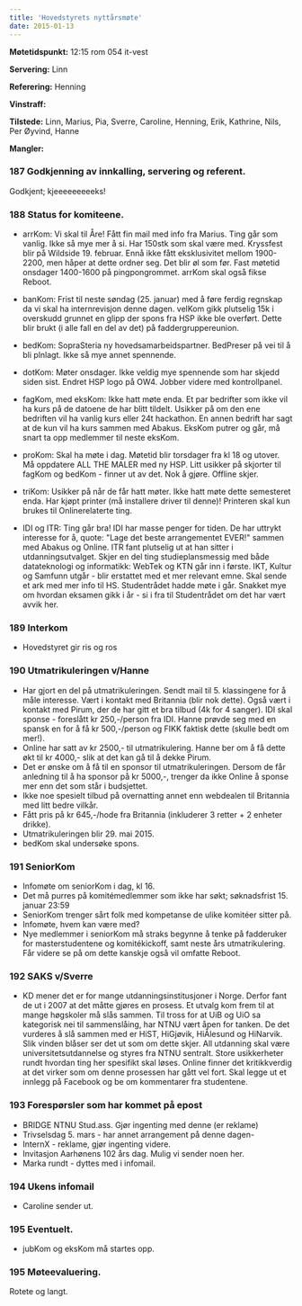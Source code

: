 ```yaml
---
title: 'Hovedstyrets nyttårsmøte'
date: 2015-01-13
---
```


**Møtetidspunkt:** 12:15 rom 054 it-vest

**Servering:** Linn

**Referering:** Henning

**Vinstraff:** 

**Tilstede:** Linn, Marius, Pia, Sverre, Caroline, Henning, Erik, Kathrine, Nils, Per Øyvind, Hanne

**Mangler:** 

### 187 Godkjenning av innkalling, servering og referent.

Godkjent; kjeeeeeeeeeks!

### 188 Status for komiteene.

- arrKom: Vi skal til Åre! Fått fin mail med info fra Marius. Ting går som vanlig. Ikke så mye mer å si. Har 150stk som skal være med. Kryssfest blir på Wildside 19. februar. Ennå ikke fått eksklusivitet mellom 1900-2200, men håper at dette ordner seg. Det blir øl som før. Fast møtetid onsdager 1400-1600 på pingpongrommet. arrKom skal også fikse Reboot.

- banKom: Frist til neste søndag (25. januar) med å føre ferdig regnskap da vi skal ha internrevisjon denne dagen. velKom gikk plutselig 15k i overskudd grunnet en glipp der spons fra HSP ikke ble overført. Dette blir brukt (i alle fall en del av det) på faddergruppereunion.

- bedKom: SopraSteria ny hovedsamarbeidspartner. BedPreser på vei til å bli plnlagt. Ikke så mye annet spennende.

- dotKom: Møter onsdager. Ikke veldig mye spennende som har skjedd siden sist. Endret HSP logo på OW4. Jobber videre med kontrollpanel.

- fagKom, med eksKom: Ikke hatt møte enda. Et par bedrifter som ikke vil ha kurs på de datoene de har blitt tildelt. Usikker på om den ene bedriften vil ha vanlig kurs eller 24t hackathon. En annen bedrift har sagt at de kun vil ha kurs sammen med Abakus. EksKom putrer og går, må snart ta opp medlemmer til neste eksKom.

- proKom: Skal ha møte i dag. Møtetid blir torsdager fra kl 18 og utover. Må oppdatere ALL THE MALER med ny HSP. Litt usikker på skjorter til fagKom og bedKom - finner ut av det. Nok å gjøre. Offline skjer. 

- triKom: Usikker på når de får hatt møter. Ikke hatt møte dette semesteret enda. Har kjøpt printer (må installere driver til denne)! Printeren skal kun brukes til Onlinerelaterte ting.

- IDI og ITR: Ting går bra! IDI har masse penger for tiden. De har uttrykt interesse for å, quote: "Lage det beste arrangementet EVER!" sammen med Abakus og Online. ITR fant plutselig ut at han sitter i utdanningsutvalget. Skjer en del ting studieplansmessig med både datateknologi og informatikk: WebTek og KTN går inn i første. IKT, Kultur og Samfunn utgår - blir erstattet med et mer relevant emne. Skal sende et ark med mer info til HS. Studentrådet hadde møte i går. Snakket mye om hvordan eksamen gikk i år - si i fra til Studentrådet om det har vært avvik her. 

### 189 Interkom

* Hovedstyret gir ris og ros

### 190 Utmatrikuleringen v/Hanne

* Har gjort en del på utmatrikuleringen. Sendt mail til 5. klassingene for å måle interesse. Vært i kontakt med Britannia (blir nok dette). Også vært i kontakt med Pirum, der de har gitt et bra tilbud (4k for 4 sanger). IDI skal sponse - foreslått kr 250,-/person fra IDI. Hanne prøvde seg med en spansk en for å få kr 500,-/person og FIKK faktisk dette (skulle bedt om mer!).
* Online har satt av kr 2500,- til utmatrikulering. Hanne ber om å få dette økt til kr 4000,- slik at det kan gå til å dekke Pirum.
* Det er ønske om å få til en sponsor til utmatrikuleringen. Dersom de får anledning til å ha sponsor på kr 5000,-, trenger da ikke Online å sponse mer enn det som står i budsjettet.
* Ikke noe spesielt tilbud på overnatting annet enn webdealen til Britannia med litt bedre vilkår.
* Fått pris på kr 645,-/hode fra Britannia (inkluderer 3 retter + 2 enheter drikke).
* Utmatrikuleringen blir 29. mai 2015.
* bedKom skal undersøke spons.

### 191 SeniorKom

* Infomøte om seniorKom i dag, kl 16.
* Det må purres på komitémedlemmer som ikke har søkt; søknadsfrist 15. januar 23:59
* SeniorKom trenger sårt folk med kompetanse de ulike komitéer sitter på.
* Infomøte, hvem kan være med?
* Nye medlemmer i seniorKom må straks begynne å tenke på fadderuker for masterstudentene og komitékickoff, samt neste års utmatrikulering. Får videre se på om dette kanskje også vil omfatte Reboot.

### 192 SAKS v/Sverre

* KD mener det er for mange utdanningsinstitusjoner i Norge. Derfor fant de ut i 2007 at det måtte gjøres en prosess. Et utvalg kom frem til at mange høgskoler må slås sammen. Til tross for at UiB og UiO sa kategorisk nei til sammenslåing, har NTNU vært åpen for tanken. De det vurderes å slå sammen med er HiST, HiGjøvik, HiÅlesund og HiNarvik. Slik vinden blåser ser det ut som om dette skjer. All utdanning skal være universitetsutdannelse og styres fra NTNU sentralt. Store usikkerheter rundt hvordan ting her spesifikt skal løses. Online finner det kritikkverdig at det virker som om denne prosessen har gått vel fort. Skal legge ut et innlegg på Facebook og be om kommentarer fra studentene.

### 193 Forespørsler som har kommet på epost

* BRIDGE NTNU Stud.ass. Gjør ingenting med denne (er reklame)
* Trivselsdag 5. mars - har annet arrangement på denne dagen-
* InternX - reklame, gjør ingenting videre.
* Invitasjon Aarhønens 102 års dag. Mulig vi sender noen her.
* Marka rundt - dyttes med i infomail.

### 194 Ukens infomail

* Caroline sender ut.

### 195 Eventuelt.

* jubKom og eksKom må startes opp. 

### 195 Møteevaluering.

Rotete og langt.
